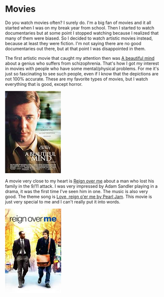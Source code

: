 # Movies

Do you watch movies often?
I surely do.
I'm a big fan of movies and it all started when I was on my break year from school.
Then I started to watch documentaries but at some point I stopped watching because I realized that many of them were biased.
So I decided to watch artistic movies instead, because at least they were fiction.
I'm not saying there are no good documentaries out there, but at that point I was disappointed in them.

The first artistic movie that caught my attention then was [A beautiful mind](https://www.imdb.com/title/tt0268978/?ref_=nv_sr_srsg_0) about a genius who suffers from schizophrenia.
That's how I got my interest in movies with people who have some mental/physical problems.
For me it's just so fascinating to see such people, even if I know that the depictions are not 100% accurate.
These are my favorite types of movies, but I watch everything that is good, except horror.

![poster](../images/poster_a_beautiful_mind.png)

A movie very close to my heart is [Reign over me](https://www.imdb.com/title/tt0490204/?ref_=nv_sr_srsg_0) about a man who lost his family in the 9/11 attack.
I was very impressed by Adam Sandler playing in a drama, it was the first time I've seen him in one.
The music is also very good.
The theme song is [Love, reign o'er me by Pearl Jam](https://www.youtube.com/watch?v=YO31Vgrr3oM).
This movie is just very special to me and I can't really put it into words.

![poster](../images/poster_reign_over_me.png)
